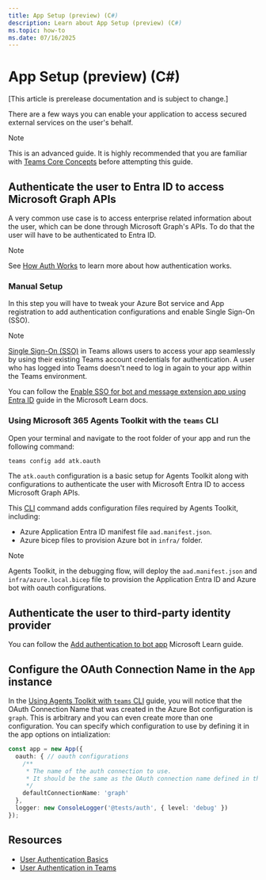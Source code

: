 ```yaml
---
title: App Setup (preview) (C#)
description: Learn about App Setup (preview) (C#)
ms.topic: how-to
ms.date: 07/16/2025
---
```


# App Setup (preview) (C#)

[This article is prerelease documentation and is subject to change.]

There are a few ways you can enable your application to access secured external services on the user's behalf.

> [!NOTE]
> This is an advanced guide. It is highly recommended that you are familiar with [Teams Core Concepts](/teams/core-concepts) before attempting this guide.

## Authenticate the user to Entra ID to access Microsoft Graph APIs
A very common use case is to access enterprise related information about the user, which can be done through Microsoft Graph's APIs. To do that the user will have to be authenticated to Entra ID. 

> [!NOTE]
> See [How Auth Works](auth-sso.md) to learn more about how authentication works. 

### Manual Setup

In this step you will have to tweak your Azure Bot service and App registration to add authentication configurations and enable Single Sign-On (SSO).

> [!NOTE]
> [Single Sign-On (SSO)](./auth-sso.md#single-sign-on-sso) in Teams allows users to access your app seamlessly by using their existing Teams account credentials for authentication. A user who has logged into Teams doesn't need to log in again to your app within the Teams environment.

You can follow the [Enable SSO for bot and message extension app using Entra ID](/microsoftteams/platform/bots/how-to/authentication/bot-sso-register-aad?tabs=botid) guide in the Microsoft Learn docs.

### Using Microsoft 365 Agents Toolkit with the `teams` CLI

Open your terminal and navigate to the root folder of your app and run the following command:

```sh
teams config add atk.oauth
```

The `atk.oauth` configuration is a basic setup for Agents Toolkit along with configurations to authenticate the user with Microsoft Entra ID to access Microsoft Graph APIs.

This [CLI](/developer-tools/cli.md) command adds configuration files required by Agents Toolkit, including:

- Azure Application Entra ID manifest file `aad.manifest.json`.
- Azure bicep files to provision Azure bot in `infra/` folder.

> [!NOTE]
> Agents Toolkit, in the debugging flow, will deploy the `aad.manifest.json` and `infra/azure.local.bicep` file to provision the Application Entra ID and Azure bot with oauth configurations.

## Authenticate the user to third-party identity provider

You can follow the [Add authentication to bot app](/microsoftteams/platform/bots/how-to/authentication/add-authentication?tabs=dotnet%2Cdotnet-sample) Microsoft Learn guide.

## Configure the OAuth Connection Name in the `App` instance

In the [Using Agents Toolkit with `teams` CLI](#using-microsoft-365-agents-toolkit-with-the-teams-cli) guide, you will notice that the OAuth Connection Name that was created in the Azure Bot configuration is `graph`. This is arbitrary and you can even create more than one configuration. You can specify which configuration to use by defining it in the app options on intialization:

```ts
const app = new App({ 
  oauth: { // oauth configurations
    /**
     * The name of the auth connection to use.
     * It should be the same as the OAuth connection name defined in the Azure Bot configuration.
     */
    defaultConnectionName: 'graph' 
  },
  logger: new ConsoleLogger('@tests/auth', { level: 'debug' })
});
```

## Resources

- [User Authentication Basics](/azure/bot-service/bot-builder-concept-authentication)
- [User Authentication in Teams](/microsoftteams/platform/concepts/authentication/authentication)